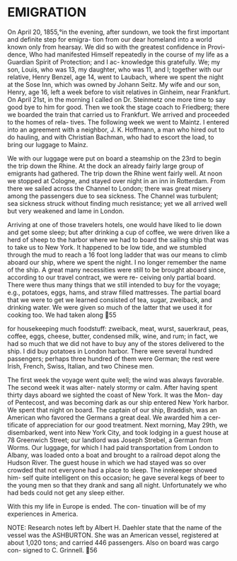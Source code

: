 # EMIGRATION

On April 20, 1855,°in the evening, after sundown,
we took the first important and definite step for emigra-
tion from our dear homeland into a world known only from
hearsay. We did so with the greatest confidence in Provi-
dence, Who had manifested Himself repeatedly in the course
of my life as a Guardian Spirit of Protection; and I ac-
knowledge this gratefully. We; my son, Louis, who was 13,
my daughter, who was 11, and I; together with our relative,
Henry Benzel, age 14, went to Laubach, where we spent the
night at the Sose Inn, which was owned by Johann Seitz.
My wife and our son, Henry, age 16, left a week before to
visit relatives in Ginheim, near Frankfurt. On April 21st,
in the morning I called on Dr. Steinmetz one more time to
say good bye to him for good. Then we took the stage coach
to Friedberg; there we boarded the train that carried us to
Frankfurt. We arrived and proceeded to the homes of rela-
tives. The following week we went to Maintz. I entered
into an agreement with a neighbor, J. K. Hoffmann, a man
who hired out to do hauling, and with Christian Bachman,
who had to escort the load, to bring our luggage to Mainz.

We with our luggage were put on board a steamship
on the 23rd to begin the trip down the Rhine. At the dock
an already fairly large group of emigrants had gathered.
The trip down the Rhine went fairly well. At noon we stopped
at Cologne, and stayed over night in an inn in Rotterdam.
From there we sailed across the Channel to London; there was
great misery among the passengers due to sea sickness. The
Channel was turbulent; sea sickness struck without finding
much resistance; yet we all arrived well but very weakened
and lame in London.

Arriving at one of those travelers hotels, one
would have liked to lie down and get some sleep; but after
drinking a cup of coffee, we were driven like a herd of
sheep to the harbor where we had to board the sailing ship
that was to take us to New York. It happened to be low
tide, and we stumbled through the mud to reach a 16 foot
long ladder that was our means to climb aboard our ship,
where we spent the night. I no longer remember the name of
the ship. A great many necessities were still to be brought
aboard since, according to our travel contract, we were re-
ceiving only partial board. There were thus many things
that we still intended to buy for the voyage; e.g., potatoes,
eggs, hams, and straw filled mattresses. The partial board
that we were to get we learned consisted of tea, sugar,
zweiback, and drinking water. We were given so much of the
latter that we used it for cooking too. We had taken along
55

for housekeeping much foodstuff: zweiback, meat, wurst,
sauerkraut, peas, coffee, eggs, cheese, butter, condensed
milk, wine, and rum; in fact, we had so much that we did
not have to buy any of the stores delivered to the ship.
I did buy potatoes in London harbor. There were several
hundred passengers; perhaps three hundred of them were
German; the rest were Irish, French, Swiss, Italian, and
two Chinese men.

The first week the voyage went quite well; the
wind was always favorable. The second week it was alter-
nately stormy or calm. After having spent thirty days
aboard we sighted the coast of New York. It was the Mon-
day of Pentecost, and was becoming dark as our ship
entered New York harbor. We spent that night on board.
The captain of our ship, Braddish, was an American who
favored the Germans a great deal. We awarded him a cer-
tificate of appreciation for our good treatment. Next
morning, May 29th, we disembarked, went into New York
City, and took lodging in a guest house at 78 Greenwich
Street; our landlord was Joseph Strebel, a German from
Worms. Our luggage, for which I had paid transportation
from London to Albany, was loaded onto a boat and brought
to a railroad depot along the Hudson River. The guest
house in which we had stayed was so over crowded that not
everyone had a place to sleep. The innkeeper showed him-
self quite intelligent on this occasion; he gave several
kegs of beer to the young men so that they drank and sang
all night. Unfortunately we who had beds could not get
any sleep either.

With this my life in Europe is ended. The con-
tinuation will be of my experiences in America.

NOTE: Research notes left by Albert H. Daehler state
that the name of the vessel was the ASHBURTON. She was
an American vessel, registered at about 1,020 tons; and
carried 446 passengers. Also on board was cargo con-
signed to C. Grinnell.
56

